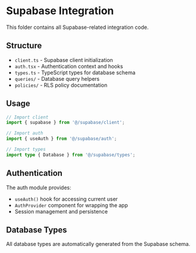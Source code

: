 # Supabase Integration

This folder contains all Supabase-related integration code.

## Structure

- `client.ts` - Supabase client initialization
- `auth.tsx` - Authentication context and hooks
- `types.ts` - TypeScript types for database schema
- `queries/` - Database query helpers
- `policies/` - RLS policy documentation

## Usage

```typescript
// Import client
import { supabase } from '@/supabase/client';

// Import auth
import { useAuth } from '@/supabase/auth';

// Import types
import type { Database } from '@/supabase/types';
```

## Authentication

The auth module provides:
- `useAuth()` hook for accessing current user
- `AuthProvider` component for wrapping the app
- Session management and persistence

## Database Types

All database types are automatically generated from the Supabase schema.